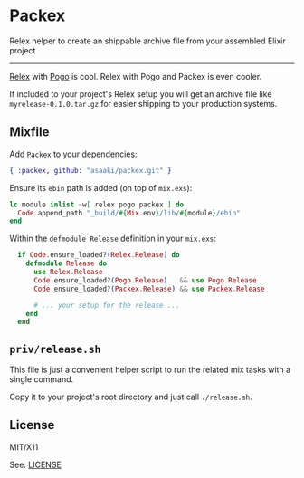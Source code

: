 # Packex

Relex helper to create an shippable archive file from your assembled Elixir project

----

[Relex](https://github.com/yrashk/relex) with [Pogo](https://github.com/onkel-dirtus/pogo) is cool.
Relex with Pogo and Packex is even cooler.

If included to your project's Relex setup you will get an archive file like `myrelease-0.1.0.tar.gz` for easier shipping to your production systems.


## Mixfile

Add `Packex` to your dependencies:

```elixir
{ :packex, github: "asaaki/packex.git" }
```

Ensure its `ebin` path is added (on top of `mix.exs`):

```elixir
lc module inlist ~w[ relex pogo packex ] do
  Code.append_path "_build/#{Mix.env}/lib/#{module}/ebin"
end
```

Within the `defmodule Release` definition in your `mix.exs`:

```elixir
  if Code.ensure_loaded?(Relex.Release) do
    defmodule Release do
      use Relex.Release
      Code.ensure_loaded?(Pogo.Release)   && use Pogo.Release
      Code.ensure_loaded?(Packex.Release) && use Packex.Release

      # ... your setup for the release ...
    end
  end
```



## `priv/release.sh`

This file is just a convenient helper script to run the related mix tasks with a single command.

Copy it to your project's root directory and just call `./release.sh`.



## License

MIT/X11

See: [LICENSE](./LICENSE)
